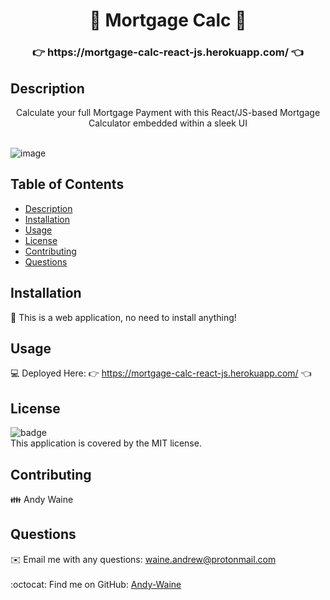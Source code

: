 <h1 align="center">🏡 Mortgage Calc 🏡</h1>

<h3 align="center">👉 https://mortgage-calc-react-js.herokuapp.com/ 👈 </h3>

## Description
<div align="center">Calculate your full Mortgage Payment with this React/JS-based Mortgage Calculator embedded within a sleek UI</div>
</br>

![image](https://user-images.githubusercontent.com/88730354/153669165-9117f250-fff3-486a-9758-8b5d1a9256bf.png)


## Table of Contents
- [Description](#description)
- [Installation](#installation)
- [Usage](#usage)
- [License](#license)
- [Contributing](#contributing)
- [Questions](#questions)

## Installation
💾 This is a web application, no need to install anything!

## Usage
💻 Deployed Here: 👉 https://mortgage-calc-react-js.herokuapp.com/ 👈

## License
![badge](https://img.shields.io/badge/license-MIT-brightgreen)
<br />
This application is covered by the MIT license. 

## Contributing
👪 Andy Waine

## Questions
✉️ Email me with any questions: waine.andrew@protonmail.com<br /><br />
:octocat: Find me on GitHub: [Andy-Waine](https://github.com/Andy-Waine)<br />

